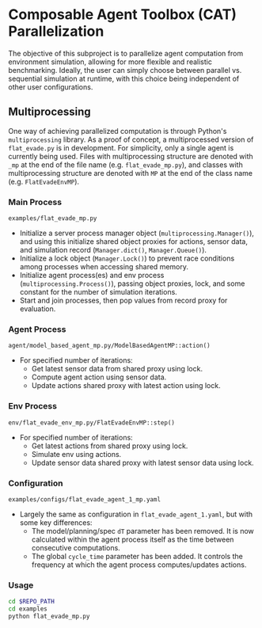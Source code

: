 # Composable Agent Toolbox (CAT) Parallelization
The objective of this subproject is to parallelize agent computation from environment simulation, allowing for more flexible and realistic benchmarking. Ideally, the user can simply choose between parallel vs. sequential simulation at runtime, with this choice being independent of other user configurations.

## Multiprocessing
One way of achieving parallelized computation is through Python's ```multiprocessing``` library. As a proof of concept, a multiprocessed version of ```flat_evade.py``` is in development. For simplicity, only a single agent is currently being used. Files with multiprocessing structure are denoted with ```_mp``` at the end of the file name (e.g. ```flat_evade_mp.py```), and classes with multiprocessing structure are denoted with ```MP``` at the end of the class name (e.g. ```FlatEvadeEnvMP```).

### Main Process 
```examples/flat_evade_mp.py```
- Initialize a server process manager object (```multiprocessing.Manager()```), and using this initialize shared object proxies for actions, sensor data, and simulation record (```Manager.dict()```, ```Manager.Queue()```).
- Initialize a lock object (```Manager.Lock()```) to prevent race conditions among processes when accessing shared memory.
- Initialize agent process(es) and env process (```multiprocessing.Process()```), passing object proxies, lock, and some constant for the number of simulation iterations.
- Start and join processes, then pop values from record proxy for evaluation.

### Agent Process 
```agent/model_based_agent_mp.py/ModelBasedAgentMP::action()```
- For specified number of iterations:
  - Get latest sensor data from shared proxy using lock.
  - Compute agent action using sensor data.
  - Update actions shared proxy with latest action using lock.

### Env Process 
```env/flat_evade_env_mp.py/FlatEvadeEnvMP::step()```
- For specified number of iterations:
  - Get latest actions from shared proxy using lock.
  - Simulate env using actions.
  - Update sensor data shared proxy with latest sensor data using lock.

### Configuration 
```examples/configs/flat_evade_agent_1_mp.yaml```
- Largely the same as configuration in ```flat_evade_agent_1.yaml```, but with some key differences:
  - The model/planning/spec ```dT``` parameter has been removed. It is now calculated within the agent process itself as the time between consecutive computations.
  - The global ```cycle_time``` parameter has been added. It controls the frequency at which the agent process computes/updates actions.

### Usage
```bash
cd $REPO_PATH
cd examples
python flat_evade_mp.py
```
